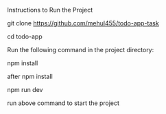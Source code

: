 Instructions to Run the Project

git clone https://github.com/mehul455/todo-app-task

cd todo-app

Run the following command in the project directory:

npm install

after npm install

npm run dev 

run above command to start the project
